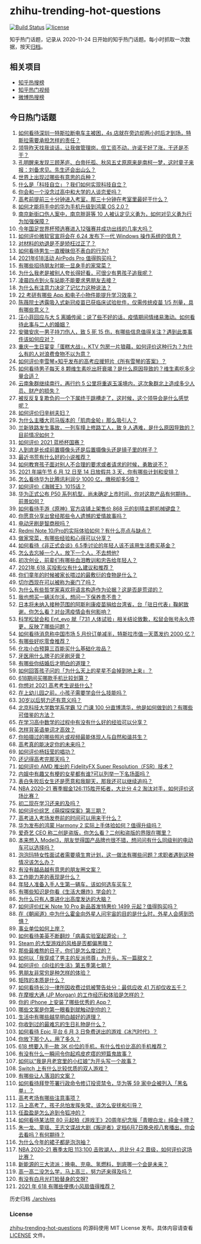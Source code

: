 # zhihu-trending-hot-questions

[![Build Status](https://github.com/justjavac/zhihu-trending-hot-questions/workflows/ci/badge.svg?branch=master)](https://github.com/justjavac/zhihu-trending-hot-questions/actions)
[![license](https://img.shields.io/github/license/justjavac/zhihu-trending-hot-questions)](https://github.com/justjavac/zhihu-trending-hot-questions/blob/master/LICENSE)

知乎热门话题，记录从 2020-11-24 日开始的知乎热门话题。每小时抓取一次数据，按天[归档](./archives)。

## 相关项目

- [知乎热搜榜](https://github.com/justjavac/zhihu-trending-top-search)
- [知乎热门视频](https://github.com/justjavac/zhihu-trending-hot-video)
- [微博热搜榜](https://github.com/justjavac/weibo-trending-hot-search)

## 今日热门话题

<!-- BEGIN -->
<!-- 最后更新时间 Sat Jun 05 2021 20:25:04 GMT+0800 (China Standard Time) -->

1. [如何看待深圳一特斯拉断电车主被困，4s
   店就在旁边却两小时后才到场，特斯拉需要承担怎样的责任？](https://www.zhihu.com/question/462688516)
2. [领导昨天找我谈话，让我做管理岗，但工资不动，许诺干好了涨，干还是不干？](https://www.zhihu.com/question/456765880)
3. [孔明醒来发现三顾茅庐、白帝托孤、秋风五丈原原来是南柯一梦，这时童子来报：刘备求见。先生还会出山么？](https://www.zhihu.com/question/335150446)
4. [世界上出现过哪些有意思的兵种？](https://www.zhihu.com/question/419256945)
5. [什么是「科技自立」？我们如何实现科技自立？](https://www.zhihu.com/question/458853728)
6. [你会和一个没念过高中和大学的人谈恋爱吗？](https://www.zhihu.com/question/462293257)
7. [高考前提前三十分钟进入考室，那三十分钟在考室里最好干什么？](https://www.zhihu.com/question/438598661)
8. [如何才能将手中的华为手机升级到鸿蒙 OS 2.0？](https://www.zhihu.com/question/436295623)
9. [南京新街口伤人案中，南京胖哥等 10
   人被认定见义勇为，如何对见义勇为行为加强保障？](https://www.zhihu.com/question/462770395)
10. [今年国足世界杯预选赛进入12强赛并成功出线的几率大吗？](https://www.zhihu.com/question/458794320)
11. [如何评价微软官宣将会在 6.24 发布下一代 Windows
    操作系统的信息？](https://www.zhihu.com/question/462862074)
12. [对材料的劝退是不是矫枉过正了？](https://www.zhihu.com/question/462787240)
13. [如何看待男生一直暧昧但不表白的行为?](https://www.zhihu.com/question/314211216)
14. [2021年618活动 AirPods Pro 值得购买吗？](https://www.zhihu.com/question/462472612)
15. [有哪些招待朋友时能一显身手的家常菜？](https://www.zhihu.com/question/28037354)
16. [为什么我老是被别人夸长得好看，可很少有男孩子追我呢？](https://www.zhihu.com/question/319027663)
17. [凌晨四点到火车站能不能要求男朋友去接？](https://www.zhihu.com/question/463265808)
18. [为什么有注意力决定了记忆力这种说法？](https://www.zhihu.com/question/453067685)
19. [22 考研有哪些 App 和电子小物件能提升学习效率？](https://www.zhihu.com/question/462935512)
20. [陈薇院士透露吸入式新冠疫苗已获临床试验批件，仅需传统疫苗 1/5
    剂量，具有哪些意义？](https://www.zhihu.com/question/462998232)
21. [汪小菲回应与大 S
    离婚传闻：说了些不好的话，疫情期间情绪易激动。如何看待此事与二人的婚姻？](https://www.zhihu.com/question/463252497)
22. [安徽安庆一男子持刀伤人，致 5 死 15
    伤，有哪些信息值得关注？遇到此类事件该如何应对？](https://www.zhihu.com/question/463302382)
23. [重庆一生日宴变「蛋糕大战」，KTV
    包房一片狼藉，如何评价这种行为？为什么有的人对浪费食物不以为意？](https://www.zhihu.com/question/463080691)
24. [如何评价李雪琴×知乎发布的高考应援短片《所有雪琴的答案》？](https://www.zhihu.com/question/463097533)
25. [如何看待男子每天 8
    颗维生素吃出肝衰竭？是什么原因导致的？维生素吃多少量合适？](https://www.zhihu.com/question/463004931)
26. [云南象群继续南行，再行约 5
    公里将重返玉溪境内，这次象群北上造成多少人员、财产的损失？](https://www.zhihu.com/question/463102060)
27. [被反反复复欺负的一个下属终于跳槽走了，这时候，这个领导会是什么感觉呢？](https://www.zhihu.com/question/419717401)
28. [如何评价归辛树夫妇？](https://www.zhihu.com/question/296356537)
29. [为什么主播大司马版本的「肌肉金轮」那么吸引人？](https://www.zhihu.com/question/461688762)
30. [兰新铁路发生事故，一列车撞上修路工人，致 9
    人遇难，是什么原因导致的？目前情况如何？](https://www.zhihu.com/question/463074526)
31. [如何评价 2021 蓝桥杯国赛？](https://www.zhihu.com/question/463261567)
32. [人到底是长成前置摄像头还是后置摄像头还是镜子里的样子？](https://www.zhihu.com/question/66063294)
33. [最近书荒有什么好的小说推荐？](https://www.zhihu.com/question/454175132)
34. [如何教育孩子面对别人不合理的要求或者请求的时候，勇敢说不？](https://www.zhihu.com/question/460662042)
35. [2021 年端午节 6 月 12 日至 14 日放假共 3
    天，你有哪些计划和安排？](https://www.zhihu.com/question/461518659)
36. [怎么看待华为比腾讯利润少 1000 亿，缴税却多5倍？](https://www.zhihu.com/question/462746576)
37. [如何评价《海贼王》1015话？](https://www.zhihu.com/question/463011991)
38. [华为正式公布 P50
    系列机型，尚未确定上市时间，你对这款产品有何期待，前景如何？](https://www.zhihu.com/question/462823371)
39. [如何看待手游《原神》官方店铺上架售价 868
    元的刻晴主题机械键盘？](https://www.zhihu.com/question/462000684)
40. [你愿意分享出曾经那些令人遗憾的爱情故事吗？](https://www.zhihu.com/question/461039473)
41. [电动牙刷是智商税吗？](https://www.zhihu.com/question/60799591)
42. [Redmi Note
    10/Pro的实际体验如何？有什么亮点与缺点？](https://www.zhihu.com/question/462609610)
43. [做家常菜，有哪些经验和心得可以分享？](https://www.zhihu.com/question/19760437)
44. [如何看待《非正式会谈》6.5季讨论的年轻人该不该用生活费买基金？](https://www.zhihu.com/question/463164068)
45. [怎么去忘掉一个人，放下一个人，不去想他?](https://www.zhihu.com/question/460504759)
46. [初次创业，前辈们有哪些血泪教训和忠告给年轻人？](https://www.zhihu.com/question/456798060)
47. [2021年 618 买投影仪有什么建议和推荐？](https://www.zhihu.com/question/458826447)
48. [你们童年的时候被家长喂过的最敷衍的食物是什么？](https://www.zhihu.com/question/462844792)
49. [切尔西现在可以被称为豪门了吗？](https://www.zhihu.com/question/462620225)
50. [为什么有些哲学家喜欢将语言构造作为论据？这是否是荒谬的？](https://www.zhihu.com/question/456701631)
51. [我也想买一辆沃尔沃，想问一下保养贵不贵？](https://www.zhihu.com/question/450454067)
52. [日本将未纳入接种范围的阿斯利康疫苗捐给台湾省，台「驻日代表」鞠躬致谢，你怎么看？对台湾疫情会有何影响？](https://www.zhihu.com/question/463127339)
53. [科学松鼠会和 Ent_evo 就「731
    人体试验」相关结论致歉，松鼠会账号永久停更，反映了哪些问题？](https://www.zhihu.com/question/463111735)
54. [如何看待消息称中国市场 5 月份订单减半，特斯拉市值一天蒸发约 2000
    亿？](https://www.zhihu.com/question/463066556)
55. [有哪些好吃零食推荐？](https://www.zhihu.com/question/453646089)
56. [化妆小白预算三百能买什么基础化妆品？](https://www.zhihu.com/question/454067236)
57. [牙医用什么牌子的牙刷牙膏？](https://www.zhihu.com/question/21064394)
58. [有哪些你结婚后才明白的道理？](https://www.zhihu.com/question/55230947)
59. [如何回答孩子问的「为什么天上的星星不会掉到地上来」？](https://www.zhihu.com/question/322273051)
60. [618期间买哪款手机比较划算？](https://www.zhihu.com/question/463120125)
61. [你想对 2021 高考考生说些什么?](https://www.zhihu.com/question/405718464)
62. [在上幼儿园之前，小孩子需要学会什么技能吗？](https://www.zhihu.com/question/419595992)
63. [30岁以后努力还有意义吗？](https://www.zhihu.com/question/461708777)
64. [北京科技大学数学系学霸 12 门课 100
    分直博清华，他是如何做到的？有哪些可借鉴的方法？](https://www.zhihu.com/question/463055855)
65. [在学习高中数学的过程中有没有什么好的经验可以分享？](https://www.zhihu.com/question/24681105)
66. [怎样背英语单词才高效？](https://www.zhihu.com/question/19580414)
67. [你拍摄过的哪些照片或视频最能体现人与自然和谐共生？](https://www.zhihu.com/question/462030257)
68. [高考真的能决定你的未来吗？](https://www.zhihu.com/question/310160711)
69. [如何评价杨钰莹的唱功？](https://www.zhihu.com/question/23503608)
70. [还记得高考完那天吗？](https://www.zhihu.com/question/454037120)
71. [如何评价 AMD 推出的 FidelityFX Super
    Resolution（FSR）技术？](https://www.zhihu.com/question/462609402)
72. [内娱中有趣又有梗的女星都有谁?可以列举一下名场面吗？](https://www.zhihu.com/question/462892733)
73. [表白失败后女生还是愿意和我聊天，那我还可以继续追吗？](https://www.zhihu.com/question/367730793)
74. [NBA 2020-21 赛季掘金126:115胜开拓者，大比分 4:2
    淘汰对手，如何评价这场比赛？](https://www.zhihu.com/question/463074725)
75. [初二现在学习还来的及吗？](https://www.zhihu.com/question/460694660)
76. [如何评价综艺《萌探探探案》第三期？](https://www.zhihu.com/question/462341726)
77. [高考进入考场发卷前的时间可以用来干什么？](https://www.zhihu.com/question/457299599)
78. [华为发布的鸿蒙 Harmony 2
    实际上手体验如何？值得升级吗？](https://www.zhihu.com/question/458633364)
79. [爱奇艺 CEO 称二创是盗版，你怎么看？二创和盗版的界限在哪里？](https://www.zhihu.com/question/463058796)
80. [本来想入
    Model3，朋友觉得国产品牌也很不错，想问问有什么同级别的电动车可以选择吗？](https://www.zhihu.com/question/462935963)
81. [泡泡玛特女性面试者需要填生育计划，这一做法有哪些问题？求职者遇到这种情况该怎么办？](https://www.zhihu.com/question/463127265)
82. [有没有越品越有意思的朋友圈文案？](https://www.zhihu.com/question/462758762)
83. [工作能力差的表现是什么？](https://www.zhihu.com/question/272082217)
84. [年轻人准备入手人生第一辆车，该如何选车买车？](https://www.zhihu.com/question/462934776)
85. [有哪些知识是你看《生活大爆炸》学会的？](https://www.zhihu.com/question/321167011)
86. [为什么只有人类进化出高度发达的大脑？](https://www.zhihu.com/question/20323967)
87. [如何评价红米 Note 10 Pro 新品首发特惠价 1499
    元起？值得购买吗？](https://www.zhihu.com/question/461503607)
88. [在《朝闻道》中为什么霍金向外星人问宇宙的目的是什么时，外星人会感到恐惧？](https://www.zhihu.com/question/307116324)
89. [事业单位如何上岸？](https://www.zhihu.com/question/345511835)
90. [如何看待美英不断翻炒「病毒实验室起源论」？](https://www.zhihu.com/question/462610953)
91. [Steam 的大型游戏的风格是否都偏黑暗？](https://www.zhihu.com/question/460129234)
92. [那些最难熬的日子，你们是怎么度过的？](https://www.zhihu.com/question/452944848)
93. [如何以「我穿成了男主的反派师尊」为开头，写一篇甜文？](https://www.zhihu.com/question/433065335)
94. [如何评价《向往的生活》第五季第七期？](https://www.zhihu.com/question/463123692)
95. [男朋友非常穷是种怎样的体验？](https://www.zhihu.com/question/26596095)
96. [矩阵的本质是什么？](https://www.zhihu.com/question/22047061)
97. [如何看待长沙一律所因收费过低被警告处分：最低应收 41
    万却仅收五千？](https://www.zhihu.com/question/462810614)
98. [在摩根大通 (JP Morgan) 的工作经历和体验是怎样的？](https://www.zhihu.com/question/22083941)
99. [你的 iPhone 上安装了哪些优秀的 App？](https://www.zhihu.com/question/20857355)
100. [哪些文案是你第一眼看到就触动到你的？](https://www.zhihu.com/question/454171964)
101. [生活中有哪些越早明白越好的道理？](https://www.zhihu.com/question/392680981)
102. [你收到过的最难忘的生日礼物是什么？](https://www.zhihu.com/question/23873759)
103. [如何看待 Epic 平台 6 月 3
     日免费送出的游戏《冰汽时代》？](https://www.zhihu.com/question/463021141)
104. [你放下那个人，用了多久？](https://www.zhihu.com/question/459105986)
105. [618 想要入手一款 3K
     价位的手机，有什么性价比高的手机推荐？](https://www.zhihu.com/question/458336036)
106. [有没有什么一瞬间令你起鸡皮疙瘩的短篇鬼故事？](https://www.zhihu.com/question/382949359)
107. [如何以“我是月老宫里的小红娘”为开头写一个故事？](https://www.zhihu.com/question/455142039)
108. [Switch 上有什么比较优质的双人游戏？](https://www.zhihu.com/question/283561191)
109. [有哪些让人落泪的文案？](https://www.zhihu.com/question/450182895)
110. [如何看待拜登签署行政命令修订投资禁令，华为等 59
     家中企被列入「黑名单」？](https://www.zhihu.com/question/463048861)
111. [高考考场有哪些注意事项？](https://www.zhihu.com/question/461629127)
112. [马上高考了，孩子总怕发挥失常，该怎么安抚和引导？](https://www.zhihu.com/question/462355606)
113. [任盈盈是怎么追到令狐冲的？](https://www.zhihu.com/question/462707077)
114. [如何看待某法院 80
     元起拍《游戏王》20周年纪念版「青眼白龙」纯金卡牌？](https://www.zhihu.com/question/462784002)
115. [朱一龙、童瑶、王志文谍战大剧《叛逆者》定档6月7日晚央视八套播出，你会去看吗？有何期待？](https://www.zhihu.com/question/462905368)
116. [为什么今年的裙子都是泡泡袖？](https://www.zhihu.com/question/397465205)
117. [NBA 2020-21 赛季太阳 113:100 击败湖人，总比分 4:2
     晋级，如何评价这场比赛？](https://www.zhihu.com/question/463061695)
118. [新能源的三大流派：换电、充电、氢燃料，到底哪一个会是未来？](https://www.zhihu.com/question/453005871)
119. [高一高二没怎么学，马上高三，努力还来得及吗？](https://www.zhihu.com/question/461313503)
120. [有没有白月光打脸替身的文呀?](https://www.zhihu.com/question/459071698)
121. [2021 年 618 有哪些便携小风扇值得推荐？](https://www.zhihu.com/question/460200651)

<!-- END -->

历史归档 [./archives](./archives)

### License

[zhihu-trending-hot-questions](https://github.com/justjavac/zhihu-trending-hot-questions)
的源码使用 MIT License 发布。具体内容请查看 [LICENSE](./LICENSE) 文件。
